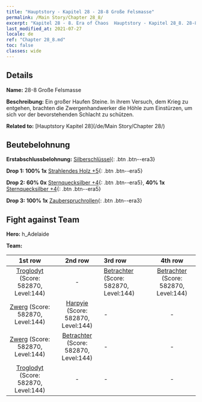 ```yaml
---
title: "Hauptstory - Kapitel 28 - 28-8 Große Felsmasse"
permalink: /Main Story/Chapter 28_8/
excerpt: "Kapitel 28 - 8. Era of Chaos  Hauptstory - Kapitel 28_8. 28-8 Große Felsmasse"
last_modified_at: 2021-07-27
locale: de
ref: "Chapter 28_8.md"
toc: false
classes: wide
---
```


## Details

 **Name:** 28-8 Große Felsmasse

 **Beschreibung:** Ein großer Haufen Steine. In ihrem Versuch, dem Krieg zu entgehen, brachten die Zwergenhandwerker die Höhle zum Einstürzen, um sich vor der bevorstehenden Schlacht zu schützen.

 **Related to:** [Hauptstory Kapitel 28](/de/Main Story/Chapter 28/)

## Beutebelohnung

 **Erstabschlussbelohnung:** [Silberschlüssel](/ItemsDE/con_693/){: .btn .btn--era3}

 **Drop 1:** **100% 1x** [Strahlendes Holz +5](/ItemsDE/mat_97/){: .btn .btn--era5}

 **Drop 2:** **60% 0x** [Sternquecksilber +4](/ItemsDE/mat_91/){: .btn .btn--era5}, **40% 1x** [Sternquecksilber +4](/ItemsDE/mat_91/){: .btn .btn--era5}

 **Drop 3:** **100% 1x** [Zauberspruchrollen](/ItemsDE/con_694/){: .btn .btn--era3}


## Fight against Team
 **Hero:** h_Adelaide

 **Team:**


  | 1st row | 2nd row | 3rd row | 4th row |
  |:----:|:----:|:----|:----:|
  | [Troglodyt](/de/units/Troglodyte/) (Score: 582870, Level:144)  | - | [Betrachter](/de/units/Beholder/) (Score: 582870, Level:144)  | [Betrachter](/de/units/Beholder/) (Score: 582870, Level:144)  |
  | [Zwerg](/de/units/Dwarf/) (Score: 582870, Level:144)  | [Harpyie](/de/units/Harpy/) (Score: 582870, Level:144)  | - | - |
  | [Zwerg](/de/units/Dwarf/) (Score: 582870, Level:144)  | [Betrachter](/de/units/Beholder/) (Score: 582870, Level:144)  | - | - |
  | [Troglodyt](/de/units/Troglodyte/) (Score: 582870, Level:144)  | - | - | - |


